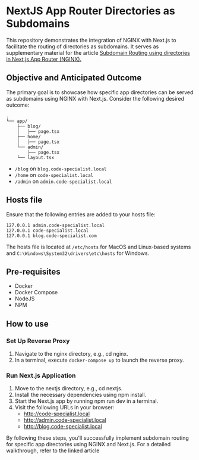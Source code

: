 # NextJS App Router Directories as Subdomains

This repository demonstrates the integration of NGINX with Next.js to facilitate the routing of directories as subdomains.
It serves as supplementary material for the article [Subdomain Routing using directories in Next.js App Router (NGINX).](https://code-specialist.com/good-to-know/nextjs-approuter-subdomain)

## Objective and Anticipated Outcome

The primary goal is to showcase how specific app directories can be served as subdomains using NGINX with Next.js. Consider the following desired outcome:

```
.
└── app/
    ├── blog/
    │   ├── page.tsx
    ├── home/
    │   ├── page.tsx
    └── admin/
        ├── page.tsx
    └── layout.tsx
```

- `/blog` on `blog.code-specialist.local`
- `/home` on `code-specialist.local`
- `/admin` on `admin.code-specialist.local`

## Hosts file

Ensure that the following entries are added to your hosts file:

```
127.0.0.1 admin.code-specialist.local
127.0.0.1 code-specialist.local
127.0.0.1 blog.code-specialist.com
```

The hosts file is located at `/etc/hosts` for MacOS and Linux-based systems and `C:\Windows\System32\drivers\etc\hosts` for Windows.

## Pre-requisites

- Docker
- Docker Compose
- NodeJS
- NPM

## How to use

### Set Up Reverse Proxy

1. Navigate to the nginx directory, e.g., cd nginx.
2. In a terminal, execute `docker-compose up` to launch the reverse proxy.

### Run Next.js Application

1. Move to the nextjs directory, e.g., cd nextjs.
2. Install the necessary dependencies using npm install.
3. Start the Next.js app by running npm run dev in a terminal.
4. Visit the following URLs in your browser:
   - http://code-specialist.local
   - http://admin.code-specialist.local
   - http://blog.code-specialist.local

By following these steps, you'll successfully implement subdomain routing for specific app directories using NGINX and Next.js. For a detailed walkthrough, refer to the linked article
